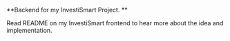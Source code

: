 **Backend for my InvestiSmart Project. **

Read README on my InvestiSmart frontend to hear more about the idea and implementation.
